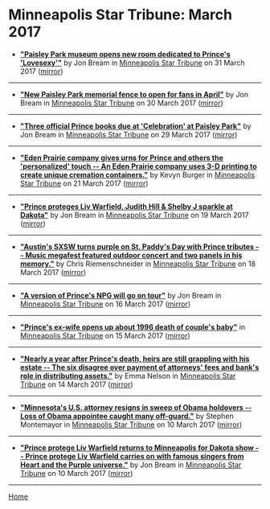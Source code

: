# Minneapolis Star Tribune: March 2017

 - [**"Paisley Park museum opens new room dedicated to Prince's 'Lovesexy'"**](http://www.startribune.com/paisley-park-museum-opens-new-room-dedicated-to-prince-s-lovesexy/417745653/) by Jon Bream in [Minneapolis Star Tribune](http://www.startribune.com/) on 31 March 2017 ([mirror](https://web.archive.org/web/*/http://www.startribune.com/paisley-park-museum-opens-new-room-dedicated-to-prince-s-lovesexy/417745653/))

----

 - [**"New Paisley Park memorial fence to open for fans in April"**](http://www.startribune.com/new-paisley-park-memorial-fence-to-open-for-fans-in-april/417735013/) by Jon Bream in [Minneapolis Star Tribune](http://www.startribune.com/) on 30 March 2017 ([mirror](https://web.archive.org/web/*/http://www.startribune.com/new-paisley-park-memorial-fence-to-open-for-fans-in-april/417735013/))

----

 - [**"Three official Prince books due at 'Celebration' at Paisley Park"**](http://www.startribune.com/three-official-prince-books-due-at-celebration-at-paisley-park/417539473/) by Jon Bream in [Minneapolis Star Tribune](http://www.startribune.com/) on 29 March 2017 ([mirror](https://web.archive.org/web/*/http://www.startribune.com/three-official-prince-books-due-at-celebration-at-paisley-park/417539473/))

----

 - [**"Eden Prairie company gives urns for Prince and others the 'personalized' touch -- An Eden Prairie company uses 3-D printing to create unique cremation containers."**](http://www.startribune.com/eden-prairie-company-gives-urns-for-prince-and-others-the-personalized-touch/416727803/) by Kevyn Burger in [Minneapolis Star Tribune](http://www.startribune.com/) on 21 March 2017 ([mirror](https://web.archive.org/web/*/http://www.startribune.com/eden-prairie-company-gives-urns-for-prince-and-others-the-personalized-touch/416727803/))

----

 - [**"Prince proteges Liv Warfield, Judith Hill & Shelby J sparkle at Dakota"**](http://www.startribune.com/prince-proteges-liv-warfield-judith-hill-shelby-j-sparkle-at-dakota/416564103/) by Jon Bream in [Minneapolis Star Tribune](http://www.startribune.com/) on 19 March 2017 ([mirror](https://web.archive.org/web/*/http://www.startribune.com/prince-proteges-liv-warfield-judith-hill-shelby-j-sparkle-at-dakota/416564103/))

----

 - [**"Austin's SXSW turns purple on St. Paddy's Day with Prince tributes -- Music megafest featured outdoor concert and two panels in his memory."**](http://www.startribune.com/austin-s-sxsw-turns-purple-on-st-patty-s-day-with-prince-tributes/416509783/) by Chris Riemenschneider in [Minneapolis Star Tribune](http://www.startribune.com/) on 18 March 2017 ([mirror](https://web.archive.org/web/*/http://www.startribune.com/austin-s-sxsw-turns-purple-on-st-patty-s-day-with-prince-tributes/416509783/))

----

 - [**"A version of Prince's NPG will go on tour"**](http://www.startribune.com/a-version-of-prince-s-npg-will-go-on-tour/416357484/) by Jon Bream in [Minneapolis Star Tribune](http://www.startribune.com/) on 16 March 2017 ([mirror](https://web.archive.org/web/*/http://www.startribune.com/a-version-of-prince-s-npg-will-go-on-tour/416357484/))

----

 - [**"Prince's ex-wife opens up about 1996 death of couple's baby"**](http://www.startribune.com/prince-s-ex-wife-opens-up-about-1996-death-of-couple-s-baby/416246944/) in [Minneapolis Star Tribune](http://www.startribune.com/) on 15 March 2017 ([mirror](https://web.archive.org/web/*/http://www.startribune.com/prince-s-ex-wife-opens-up-about-1996-death-of-couple-s-baby/416246944/))

----

 - [**"Nearly a year after Prince's death, heirs are still grappling with his estate -- The six disagree over payment of attorneys' fees and bank's role in distributing assets."**](http://www.startribune.com/nearly-a-year-after-prince-s-death-heirs-are-still-grappling-with-his-estate/416164784/) by Emma Nelson in [Minneapolis Star Tribune](http://www.startribune.com/) on 14 March 2017 ([mirror](https://web.archive.org/web/*/http://www.startribune.com/nearly-a-year-after-prince-s-death-heirs-are-still-grappling-with-his-estate/416164784/))

----

 - [**"Minnesota's U.S. attorney resigns in sweep of Obama holdovers -- Loss of Obama appointee caught many off-guard."**](http://www.startribune.com/minn-u-s-attorney-andrew-luger-among-obama-appointees-being-asked-to-resign/415905924/) by Stephen Montemayor in [Minneapolis Star Tribune](http://www.startribune.com/) on 10 March 2017 ([mirror](https://web.archive.org/web/*/http://www.startribune.com/minn-u-s-attorney-andrew-luger-among-obama-appointees-being-asked-to-resign/415905924/))

----

 - [**"Prince protege Liv Warfield returns to Minneapolis for Dakota show -- Prince protege Liv Warfield carries on with famous singers from Heart and the Purple universe."**](http://www.startribune.com/prince-prot-xe9-g-xe9-e-liv-warfield-returns-to-minneapolis-to-perform-at-dakota/415818874/) by Jon Bream in [Minneapolis Star Tribune](http://www.startribune.com/) on 10 March 2017 ([mirror](https://web.archive.org/web/*/http://www.startribune.com/prince-prot-xe9-g-xe9-e-liv-warfield-returns-to-minneapolis-to-perform-at-dakota/415818874/))

----

[Home](./)
